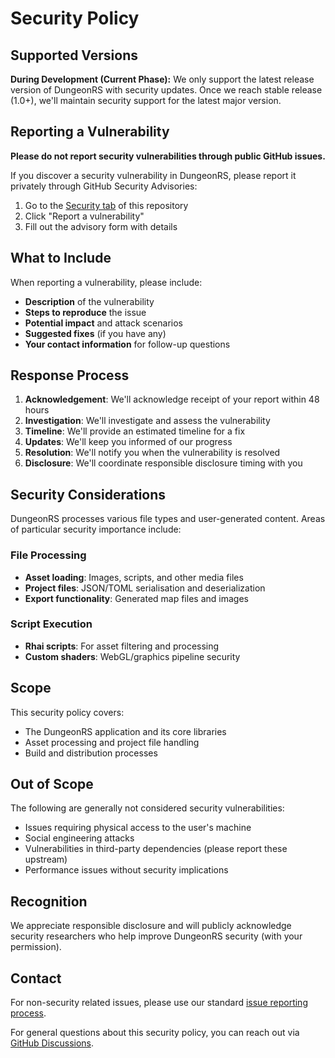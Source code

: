 # Security Policy

## Supported Versions

**During Development (Current Phase):**
We only support the latest release version of DungeonRS with security updates. Once we reach stable release (1.0+), we'll maintain security support for the latest major version.

## Reporting a Vulnerability

**Please do not report security vulnerabilities through public GitHub issues.**

If you discover a security vulnerability in DungeonRS, please report it privately through GitHub Security Advisories:

1. Go to the [Security tab](https://github.com/dungeon-rs/dungeon-rs/security) of this repository
2. Click "Report a vulnerability"
3. Fill out the advisory form with details

## What to Include

When reporting a vulnerability, please include:

- **Description** of the vulnerability
- **Steps to reproduce** the issue
- **Potential impact** and attack scenarios
- **Suggested fixes** (if you have any)
- **Your contact information** for follow-up questions

## Response Process

1. **Acknowledgement**: We'll acknowledge receipt of your report within 48 hours
2. **Investigation**: We'll investigate and assess the vulnerability
3. **Timeline**: We'll provide an estimated timeline for a fix
4. **Updates**: We'll keep you informed of our progress
5. **Resolution**: We'll notify you when the vulnerability is resolved
6. **Disclosure**: We'll coordinate responsible disclosure timing with you

## Security Considerations

DungeonRS processes various file types and user-generated content. Areas of particular security importance include:

### File Processing
- **Asset loading**: Images, scripts, and other media files
- **Project files**: JSON/TOML serialisation and deserialization
- **Export functionality**: Generated map files and images

### Script Execution
- **Rhai scripts**: For asset filtering and processing
- **Custom shaders**: WebGL/graphics pipeline security

## Scope

This security policy covers:
- The DungeonRS application and its core libraries
- Asset processing and project file handling
- Build and distribution processes

## Out of Scope

The following are generally not considered security vulnerabilities:
- Issues requiring physical access to the user's machine
- Social engineering attacks
- Vulnerabilities in third-party dependencies (please report these upstream)
- Performance issues without security implications

## Recognition

We appreciate responsible disclosure and will publicly acknowledge security researchers who help improve DungeonRS security (with your permission).

## Contact

For non-security related issues, please use our standard [issue reporting process](https://github.com/dungeon-rs/dungeon-rs/issues).

For general questions about this security policy, you can reach out via [GitHub Discussions](https://github.com/dungeon-rs/dungeon-rs/discussions).
